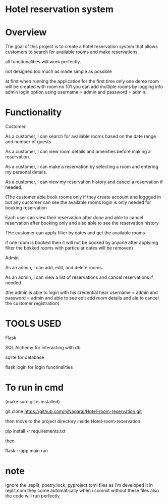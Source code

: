 # Hotel reservation system

# Overview
The goal of this project is to create a hotel reservation system that allows customers to search for available rooms and make reservations.

all functionalities will work perfectly.

not designed too much as made simple as possible

at first when running the application for the first time only one demo room will be created with room no 101 you can add multiple rooms by logging into admin login option using username = admin and password = admin.

# Functionality
Customer

As a customer, I can search for available rooms based on the date range and number of guests.

As a customer, I can view room details and amenities before making a reservation.

As a customer, I can make a reservation by selecting a room and entering my personal details.

As a customer, I can view my reservation history and cancel a reservation if needed.


(The customer able book rooms only if they create account and loggged in but any customer can see the available rooms login is only needed for booking reservation

Each user can view their reservation after done and able to cancel reservation after booking only and also able to see the reservation history

THe customer can apply filter by dates and get the available rooms 

if one room is booked then it will not be booked by anyone after applyimg filter the bokked rooms with particular dates will be removed)


Admin

As an admin, I can add, edit, and delete rooms.

As an admin, I can view a list of reservations and cancel reservations if needed.


(the admin is able to login with his credential hear username = admin and password = admin and able to see edit add room details and ale to cancel the customer registration)

# TOOLS USED

Flask

SQL Alchemy for interacting with db

sqlite for database

flask login for login functinalities


# To run in cmd

(make sure git is installed)

git clone https://github.com/njNagaraj/Hotel-room-reservation.git

then move to the project directory inside Hotel-room-reservation 

pip install -r requirements.txt

then

flask --app main run

# note

ignore the .replit, poetry.lock, pyproject.toml files as i'm developed it in replit.com they come automatically when i commit without these files also the code will run perfectly
